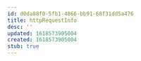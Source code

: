 ```yaml
---
id: d0da88f0-5fb1-4866-bb91-68f31dd5a476
title: httpRequestInfo
desc: ''
updated: 1618573905004
created: 1618573905004
stub: true
---
```


